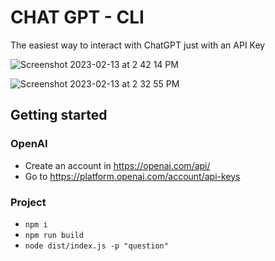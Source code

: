 # CHAT GPT - CLI

The easiest way to interact with ChatGPT just with an API Key

![Screenshot 2023-02-13 at 2 42 14 PM](https://user-images.githubusercontent.com/315504/218560908-514f5778-3039-4f03-993b-b3833930e7ec.png)

![Screenshot 2023-02-13 at 2 32 55 PM](https://user-images.githubusercontent.com/315504/218561197-58776a59-7308-44e3-bdfa-02667a2c4d1f.png)

## Getting started

### OpenAI
- Create an account in https://openai.com/api/
- Go to https://platform.openai.com/account/api-keys

### Project
- `npm i`
- `npm run build`
- `node dist/index.js -p "question"`
